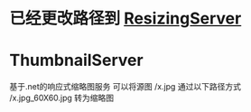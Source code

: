
# 已经更改路径到 [ResizingServer](https://github.com/chsword/ResizingServer)


ThumbnailServer
===============

基于.net的响应式缩略图服务
可以将源图
/x.jpg
通过以下路径方式
/x.jpg_60X60.jpg
转为缩略图
